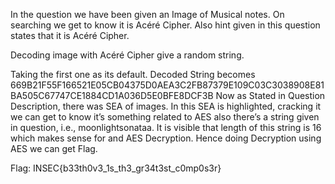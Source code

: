 In the question we have been given an Image of Musical notes. On searching we get to know it is Acéré Cipher. Also hint given in this question states that it is Acéré Cipher.

Decoding image with Acéré Cipher give a random string.

Taking the first one as its default.
Decoded String becomes 
669B21F55F166521E05CB04375D0AEA3C2FB87379E109C03C3038908E81BA505C67747CE1884CD1A036D5E0BFE8DCF3B
Now as Stated in Question Description, there was SEA of images.
In this SEA is highlighted, cracking it we can get to know it’s something related to AES also there’s a string given in question, i.e., moonlightsonataa.
It is visible that length of this string is 16 which makes sense for and AES Decryption.
Hence doing Decryption using AES we can get Flag.

Flag: INSEC{b33th0v3_1s_th3_gr34t3st_c0mp0s3r}
